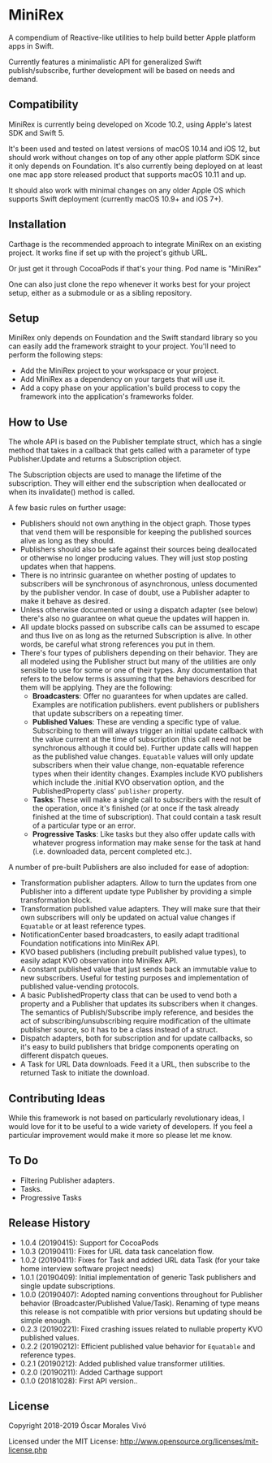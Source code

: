 # MiniRex
A compendium of Reactive-like utilities to help build better Apple platform apps in Swift.

Currently features a minimalistic API for generalized Swift publish/subscribe, further development will be based on needs and demand.

## Compatibility
MiniRex is currently being developed on Xcode 10.2, using Apple's latest SDK and Swift 5.

It's been used and tested on latest versions of macOS 10.14 and iOS 12, but should work without changes on top of any other apple
platform SDK since it only depends on Foundation. It's also currently being deployed on at least one mac app store released product
that supports macOS 10.11 and up.

It should also work with minimal changes on any older Apple OS which supports Swift deployment (currently macOS 10.9+ and iOS 7+).

## Installation
Carthage is the recommended approach to integrate MiniRex on an existing project. It works fine if set up with the project's github URL.

Or just get it through CocoaPods if that's your thing. Pod name is "MiniRex"

One can also just clone the repo whenever it works best for your project setup, either as a submodule or as a sibling repository.

## Setup
MiniRex only depends on Foundation and the Swift standard library so you can easily add the framework straight to your project. You'll
need to perform the following steps:

- Add the MiniRex project to your workspace or your project.
- Add MiniRex as a dependency on your targets that will use it.
- Add a copy phase on your application's build process to copy the framework into the application's frameworks folder.

## How to Use
The whole API is based on the Publisher template struct, which has a single method that takes in a callback that gets called with a
parameter of type Publisher.Update and returns a Subscription object.

The Subscription objects are used to manage the lifetime of the subscription. They will either end the subscription when deallocated or
when its invalidate() method is called.

A few basic rules on further usage:

- Publishers should not own anything in the object graph. Those types that vend them will be responsible for keeping the published
sources alive as long as they should.
- Publishers should also be safe against their sources being deallocated or otherwise no longer producing values. They will just stop
posting updates when that happens.
- There is no intrinsic guarantee on whether posting of updates to subscribers will be synchronous of asynchronous, unless documented
by the publisher vendor. In case of doubt, use a Publisher adapter to make it behave as desired.
- Unless otherwise documented or using a dispatch adapter (see below) there's also no guarantee on what queue the updates will
happen in.
- All update blocks passed on subscribe calls can be assumed to escape and thus live on as long as the returned Subscription is alive. In
other words, be careful what strong references you put in them.
- There's four types of publishers depending on their behavior. They are all modeled using the Publisher struct but many of the utilities are
only sensible to use for some or one of their types. Any documentation that refers to the below terms is assuming that the behaviors
described for them will be applying. They are the following:
  * **Broadcasters**: Offer no guarantees for when updates are called. Examples are notification publishers. event publishers or publishers
  that update subscribers on a repeating  timer.
  * **Published Values**: These are vending a specific type of value. Subscribing to them will always trigger an initial update callback with
  the value current at the time of subscription (this call need not be synchronous although it could be). Further update calls will happen as
  the published value changes. `Equatable` values will only update subscribers when their value change, non-equatable reference types
  when their identity changes. Examples include KVO publishers which include the .initial KVO observation option, and the
  PublishedProperty class' `publisher` property.
  * **Tasks**: These will make a single call to subscribers with the result of the operation, once it's finished (or at once if the task already
  finished at the time of subscription). That could contain a task result of a particular type or an error.
  * **Progressive Tasks**: Like tasks but they also offer update calls with whatever progress information may make sense for the task at
  hand (i.e. downloaded data, percent completed etc.). 

A number of pre-built Publishers are also included for ease of adoption:

- Transformation publisher adapters. Allow to turn the updates from one Publisher into a different update type Publisher by providing a
simple transformation block.
- Transformation published value adapters. They will make sure that their own subscribers will only be updated on actual value changes
if `Equatable` or at least reference types.
- NotificationCenter based broadcasters, to easily adapt traditional Foundation notifications into MiniRex API.
- KVO based publishers (including prebuilt published value types), to easily adapt KVO observation into MiniRex API.
- A constant published value that just sends back an immutable value to new subscribers. Useful for testing purposes and implementation
of published value-vending protocols.
- A basic PublishedProperty class that can be used to vend both a property and a Publisher that updates its subscribers when it changes. The
semantics of Publish/Subscribe imply reference, and besides the act of subscribing/unsubscribing require modification of the ultimate
publisher source, so it has to be a class instead of a struct.
- Dispatch adapters, both for subscription and for update callbacks, so it's easy to build publishers that bridge components operating
on different dispatch queues.
- A Task for URL Data downloads. Feed it a URL, then subscribe to the returned Task to initiate the download.

## Contributing Ideas
While this framework is not based on particularly revolutionary ideas, I would love for it to be useful to a wide variety of developers. If you
feel a particular improvement would make it more so please let me know.

## To Do

- Filtering Publisher adapters.
- Tasks.
- Progressive Tasks

## Release History
* 1.0.4 (20190415): Support for CocoaPods
* 1.0.3 (20190411): Fixes for URL data task cancelation flow.
* 1.0.2 (20190411): Fixes for Task and added URL data Task (for your take home interview software project needs)
* 1.0.1 (20190409): Initial implementation of generic Task publishers and single update subscriptions.
* 1.0.0 (20190407): Adopted naming conventions throughout for Publisher behavior (Broadcaster/Published Value/Task). Renaming of type
means this release is not compatible with prior versions but updating should be simple enough.
* 0.2.3 (20190221): Fixed crashing issues related to nullable property KVO published values.
* 0.2.2 (20190212): Efficient published value behavior for `Equatable` and reference types.
* 0.2.1 (20190212): Added published value transformer utilities.
* 0.2.0 (20190211): Added Carthage support
* 0.1.0 (20181028): First API version..

## License
Copyright 2018-2019 Óscar Morales Vivó

Licensed under the MIT License: http://www.opensource.org/licenses/mit-license.php
